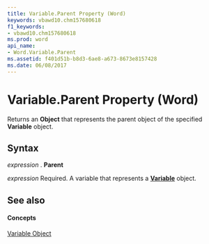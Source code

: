```yaml
---
title: Variable.Parent Property (Word)
keywords: vbawd10.chm157680618
f1_keywords:
- vbawd10.chm157680618
ms.prod: word
api_name:
- Word.Variable.Parent
ms.assetid: f401d51b-b8d3-6ae8-a673-8673e8157428
ms.date: 06/08/2017
---
```



# Variable.Parent Property (Word)

Returns an  **Object** that represents the parent object of the specified **Variable** object.


## Syntax

 _expression_ . **Parent**

 _expression_ Required. A variable that represents a **[Variable](Word.Variable.md)** object.


## See also


#### Concepts


[Variable Object](Word.Variable.md)

